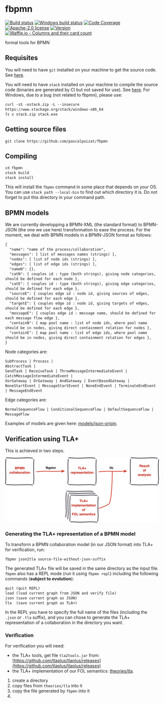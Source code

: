 # fbpmn

[![Build status](https://secure.travis-ci.org/pascalpoizat/fbpmn.svg)](https://travis-ci.org/pascalpoizat/fbpmn)
[![Windows build status](https://ci.appveyor.com/api/projects/status/github/pascalpoizat/fbpmn?branch=master&svg=true)](https://ci.appveyor.com/project/pascalpoizat/fbpmn)
[![Code Coverage](https://img.shields.io/coveralls/pascalpoizat/fbpmn/master.svg)](https://coveralls.io/github/pascalpoizat/fbpmn)
[![Apache-2.0 license](https://img.shields.io/github/license/pascalpoizat/veca-haskell.svg)](LICENSE)
[![Version](https://img.shields.io/github/tag/pascalpoizat/fbpmn.svg)](fbpmn.cabal)
<br/>
[![Waffle.io - Columns and their card count](https://badge.waffle.io/pascalpoizat/fbpmn.svg?columns=all)](https://waffle.io/pascalpoizat/fbpmn)

<!--
<br/>
[![Hackage](https://img.shields.io/hackage/v/fbpmn.svg)](https://hackage.haskell.org/package/fbpmn)
[![Stackage Lts](http://stackage.org/package/fbpmn/badge/lts)](http://stackage.org/lts/package/fbpmn)
[![Stackage Nightly](http://stackage.org/package/fbpmn/badge/nightly)](http://stackage.org/nightly/package/fbpmn)
-->

formal tools for BPMN

## Requisites

You will need to have `git` installed on your machine to get the source code. See [here](https://git-scm.com/downloads).

You will need to have `stack` installed on your machine to compile the source code (binaries are generated by CI but not saved for use). See [here](https://docs.haskellstack.org/en/stable/README/). For Windows, due to a bug (not related to fbpmn), please use:

```shell
curl -sS -ostack.zip -L --insecure https://www.stackage.org/stack/windows-x86_64
7z x stack.zip stack.exe
```

## Getting source files

```shell
git clone https://github.com/pascalpoizat/fbpmn
```

## Compiling

```shell
cd fbpmn
stack build
stack install
```

This will install the `fbpmn` command in some place that depends on your OS.
You can use `stack path --local-bin` to find out which directory it is.
Do not forget to put this directory in your command path.

## BPMN models

We are currently developping a BPMN-XML (the standard format) to BPMN-JSON (the one we use here) transformation to ease the process.
For the moment, we deal with BPMN models in a BPMN-JSON format as follows: 

```
{
  "name": "name of the process/collaboration",
  "messages": [ list of messages names (strings) ],
  "nodes": [ list of node ids (strings) ],
  "edges": [ list of edge ids (strings) ],
  "nameN": {},
  "catN": { couples id : type (both strings), giving node categories, should be defined for each node },
  "catE": { couples id : type (both strings), giving edge categories, should be defined for each edge },
  "sourceE": { couples edge id : node id, giving sources of edges, should be defined for each edge },
  "targetE": { couples edge id : node id, giving targets of edges, should be defined for each edge },
  "messageE": { couples edge id : message name, should be defined for each message flow edge }, 
  "containN": { map pool name : list of node ids, where pool name should be in nodes, giving direct containment relation for nodes },
  "containE": { map pool name : list of edge ids, where pool name should be in nodes, giving direct containment relation for edges },
}
```

Node categories are:

```
SubProcess | Process |
AbstractTask | 
SendTask | ReceiveTask | ThrowMessageIntermediateEvent | CatchMessageIntermediateEvent | 
XorGateway | OrGateway | AndGateway | EventBasedGateway |
NoneStartEvent | MessageStartEvent | NoneEndEvent | TerminateEndEvent | MessageEndEvent
```

Edge categories are:

```
NormalSequenceFlow | ConditionalSequenceFlow | DefaultSequenceFlow | MessageFlow
```

Examples of models are given here: [models/json-origin](models/json-origin).

## Verification using TLA+

This is achieved in two steps.

![Transformation overview.](overview.png)

### Generating the TLA+ representation of a BPMN model

To transform a BPMN collaboration model (in our JSON format) into TLA+ for verification, run:

```shell
fbpmn json2tla source-file-without-json-suffix
```

The generated TLA+ file will be saved in the same directory as the input file.
`fbpmn` also has a REPL mode (run it using `fbpmn repl`) including the following commands (**subject to evolution**):

```
quit (quit REPL)
load (load current graph from JSON and verify file)
json (save current graph as JSON)
tla  (save current graph as TLA+)
```

In the REPL you have to specify the full name of the files (including the `.json` or `.tla` suffix), and you can chose to generate the TLA+ representation of a collaboration in the directory you want.

### Verification

For verification you will need:

- the TLA+ tools, get file `tla2tools.jar` from: [https://github.com/tlaplus/tlaplus/releases](https://github.com/tlaplus/tlaplus/releases)
- the TLA+ implementation of our FOL semantics: [theories/tla](theories/tla).

1. create a directory
2. copy files from `theories/tla` into it
3. copy the file generated by `fbpmn` into it
4. 
